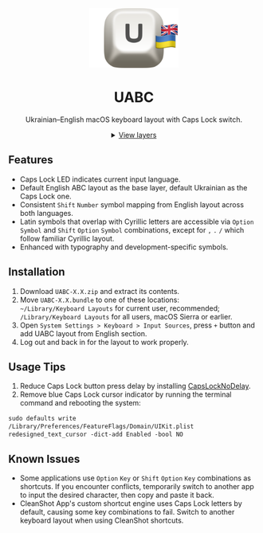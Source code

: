<div align="center">
<img src="assets/00.png" width=180>
  
# UABC
Ukrainian–English macOS keyboard layout with Caps Lock switch.

<details>
<summary><ins>View layers</ins></summary>
<img src="assets/01.png">
<img src="assets/02.png">
<img src="assets/03.png">
<img src="assets/04.png">
<img src="assets/05.png">
<img src="assets/06.png">
</details>
</div>

## Features
* Caps Lock LED indicates current input language.
* Default English ABC layout as the base layer, default Ukrainian as the Caps Lock one.
* Consistent `Shift` `Number` symbol mapping from English layout across both languages.
* Latin symbols that overlap with Cyrillic letters are accessible via `Option` `Symbol` and `Shift` `Option` `Symbol` combinations, except for `,` `.` `/` which follow familiar Cyrillic layout.
* Enhanced with typography and development-specific symbols.

## Installation
1. Download `UABC-X.X.zip` and extract its contents.
2. Move `UABC-X.X.bundle` to one of these locations:
<br />    `~/Library/Keyboard Layouts` for current user, recommended;
<br />    `/Library/Keyboard Layouts` for all users, macOS Sierra or earlier.
3. Open `System Settings > Keyboard > Input Sources`, press `+` button and add UABC layout from English section.
4. Log out and back in for the layout to work properly.

## Usage Tips
1. Reduce Caps Lock button press delay by installing [CapsLockNoDelay](https://github.com/gkpln3/CapsLockNoDelay).
2. Remove blue Caps Lock cursor indicator by running the terminal command and rebooting the system:
```
sudo defaults write /Library/Preferences/FeatureFlags/Domain/UIKit.plist redesigned_text_cursor -dict-add Enabled -bool NO
```

## Known Issues
* Some applications use `Option` `Key` or `Shift` `Option` `Key` combinations as shortcuts. If you encounter conflicts, temporarily switch to another app to input the desired character, then copy and paste it back.
* CleanShot App's custom shortcut engine uses Caps Lock letters by default, causing some key combinations to fail. Switch to another keyboard layout when using CleanShot shortcuts.
